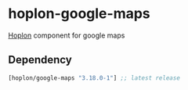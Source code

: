 # hoplon-google-maps
[Hoplon][hoplon] component for google maps

## Dependency
[](dependency)
```clojure
[hoplon/google-maps "3.18.0-1"] ;; latest release
```
[](/dependency)

[hoplon]: https://hoplon.io
